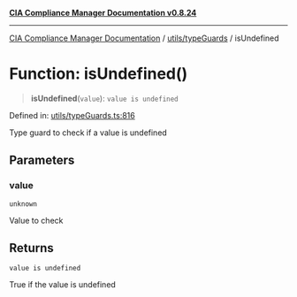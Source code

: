 [**CIA Compliance Manager Documentation v0.8.24**](../../../README.md)

***

[CIA Compliance Manager Documentation](../../../modules.md) / [utils/typeGuards](../README.md) / isUndefined

# Function: isUndefined()

> **isUndefined**(`value`): `value is undefined`

Defined in: [utils/typeGuards.ts:816](https://github.com/Hack23/cia-compliance-manager/blob/8f5d084752ccee354557e96bf8b49239fb671c91/src/utils/typeGuards.ts#L816)

Type guard to check if a value is undefined

## Parameters

### value

`unknown`

Value to check

## Returns

`value is undefined`

True if the value is undefined
